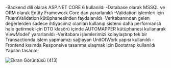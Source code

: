 -Backend dili olarak ASP.NET CORE 6 kullanıldı
-Database olarak MSSQL ve ORM olarak Entity Framework Core dan yararlanıldı
-Validation işlemleri için FluentValidation kütüphanesinden faydalanıldı
-Veritabanından gelen değerlerden sadece ihtiyacımız olanları kullanıp sistemi daha performanslı hale getirmek için DTO klasörü içinde AUTOMAPPER kütüphanesi
kullanarak ViewModel' yararlanıldı
-Veritabanı işlemlerimizi kolaylaştırıp tek bir Transactionda işlem yapmamızı sağlayan UnitOfWork yapısı kullanıldı
-Frontend kısımda Responsive tasarıma ulaşmak için Bootstrap kullanıldı
Yapılan tasarım;

![Ekran Görüntüsü (413)](https://github.com/Turgut-06/MyBlog-With-ASP.NET-and-MSSQL/assets/142349535/48131317-2b36-4cb7-bf81-545fee2db47e)

